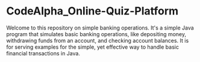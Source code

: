 # CodeAlpha_Online-Quiz-Platform
Welcome to this repository on simple banking operations. It's a simple Java program that simulates basic banking operations, like depositing money, withdrawing funds from an account, and checking account balances. It is for serving examples for the simple, yet effective way to handle basic financial transactions in Java.
